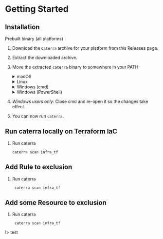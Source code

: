 # Getting Started

## Installation

Prebuilt binary (all platforms)

1. Download the ```Caterra``` archive for your platform from this Releases page.
2. Extract the downloaded archive.
3. Move the extracted ```caterra``` binary to somewhere in your PATH:
    <details>
    <summary>macOS</summary>
    
    
        shell
        mv caterra /usr/local/bin

    On some versions of macOS, you might see an error message that "caterra cannot be opened because the developer cannot be verified." You can safely run caterra by taking the following steps:

    1. Select "Cancel" to dismiss the error message.
    2. In macOS, access System Preferences > Security and Privacy.
    3. Select the General tab and click the "Allow Anyway" button.
    4. Run caterra again:

            caterra

    5. macOS will ask you to confirm that you want to open it. Select "Open."
    
    You can now execute caterra commands.

    </details>
    <details>
    <summary>Linux</summary>
  
        shell
        sudo mv caterra /usr/local/bin

    </details>
    <details>
    <summary>Windows (cmd)</summary>
  
        md C:\caterra\bin
        move caterra.exe C:\caterra\bin
        setx PATH "%PATH%;C:\caterra\bin"

    </details>
    <details>
    <summary>Windows (PowerShell)</summary>
  
        powershell
        md C:\caterra\bin
        move caterra.exe C:\caterra\bin
        $env:Path += ";C:\caterra\bin"
        # You can add '$env:Path += ";C:\caterra\bin"' to your profile.ps1 file to
        # persist that change across shell sessions.

    </details>

4. _Windows users only:_ Close cmd and re-open it so the changes take effect.
5. You can now run `caterra`.

## Run caterra locally on Terraform IaC

1.  Run caterra 

        caterra scan infra_tf


## Add Rule to exclusion  

1. Run caterra 

        caterra scan infra_tf


## Add some Resource to exclusion  

1. Run caterra 

        caterra scan infra_tf



!> test